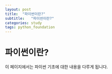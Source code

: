 ```yaml
---
layout: post
title:  "파이썬이란?"
subtitle:   "파이썬이란?"
categories: study
tags: python_foundation
---
```


# 파이썬이란?


이 페이지에서는 파이썬 기초에 대한 내용을 다루게 됩니다.
